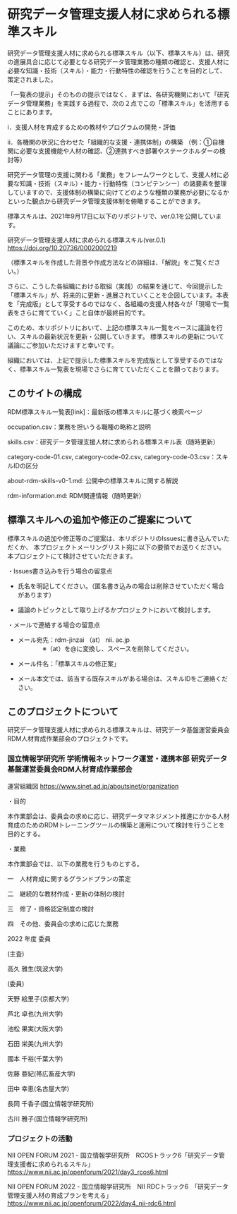 # 研究データ管理支援人材に求められる標準スキル

研究データ管理支援人材に求められる標準スキル（以下、標準スキル）は、研究の進展具合に応じて必要となる研究データ管理業務の種類の確認と、支援人材に必要な知識・技術（スキル）・能力・行動特性の確認を行うことを目的として、策定されました。

「一覧表の提示」そのものの提示ではなく、まずは、各研究機関において「研究データ管理業務」を実践する過程で、次の２点でこの「標準スキル」を活用することにあります。

i．支援人材を育成するための教材やプログラムの開発・評価

ii．各機関の状況に合わせた「組織的な支援・連携体制」の構築 （例：①自機関に必要な支援機能や人材の確認、②連携すべき部署やステークホルダーの検討等）

研究データ管理の支援に関わる「業務」をフレームワークとして、支援人材に必要な知識・技術（スキル）・能力・行動特性（コンピテンシー）の諸要素を整理していますので、支援体制の構築に向けてどのような種類の業務が必要になるかといった観点から研究データ管理支援体制を俯瞰することができます。

標準スキルは、2021年9月17日に以下のリポジトリで、ver.0.1を公開しています。

研究データ管理支援人材に求められる標準スキル(ver.0.1) https://doi.org/10.20736/0002000219

（標準スキルを作成した背景や作成方法などの詳細は、「解説」をご覧ください。）

さらに、こうした各組織における取組（実践）の結果を通じて、今回提示した「標準スキル」が、将来的に更新・進展されていくことを企図しています。本表を「完成版」として享受するのではなく、各組織の支援人材各々が「現場で一覧表をさらに育てていく」こと自体が最終目的です。

このため、本リポジトリにおいて、上記の標準スキル一覧をベースに議論を行い、スキルの最新状況を更新・公開していきます。
標準スキルの更新について議論にご参加いただけますと幸いです。

組織においては、上記で提示した標準スキルを完成版として享受するのではなく、標準スキル一覧表を現場でさらに育てていただくことを願っております。


## このサイトの構成

RDM標準スキル一覧表[link]：最新版の標準スキルに基づく検索ページ

occupation.csv：業務を担いうる職種の略称と説明

skills.csv：研究データ管理支援人材に求められる標準スキル表（随時更新）

category-code-01.csv, category-code-02.csv, category-code-03.csv：スキルIDの区分

about-rdm-skills-v0-1.md: 公開中の標準スキルに関する解説

rdm-information.md: RDM関連情報（随時更新）


## 標準スキルへの追加や修正のご提案について

標準スキルの追加や修正等のご提案は、本リポジトリのIssuesに書き込んでいただくか、
本プロジェクトメーリングリスト宛に以下の要領でお送りください。本プロジェクトにて検討させていただきます。

・Issues書き込みを行う場合の留意点

- 氏名を明記してください。（匿名書き込みの場合は削除させていただく場合があります）

- 議論のトピックとして取り上げるかプロジェクトにおいて検討します。

・メールで連絡する場合の留意点

- メール宛先：rdm-jinzai （at） nii. ac.jp  
　　　　※（at）を@に変換し、スペースを削除してください。
        
- メール件名：「標準スキルの修正案」

- メール本文では、該当する既存スキルがある場合は、スキルIDをご連絡ください。

## このプロジェクトについて

研究データ管理支援人材に求められる標準スキルは、研究データ基盤運営委員会RDM人材育成作業部会のプロジェクトです。

### 国立情報学研究所 学術情報ネットワーク運営・連携本部 研究データ基盤運営委員会RDM人材育成作業部会
運営組織図
https://www.sinet.ad.jp/aboutsinet/organization

・目的

本作業部会は、委員会の求めに応じ、研究データマネジメント推進にかかる人材育成のためのRDMトレーニングツールの構築と運用について検討を行うことを目的とする。

・業務

本作業部会では、以下の業務を行うものとする。

一　人材育成に関するグランドプランの策定

二　継続的な教材作成・更新の体制の検討

三　修了・資格認定制度の検討

四　その他、委員会の求めに応じた業務

2022 年度 委員

(主査)

高久 雅生(筑波大学)

(委員)

天野 絵里子(京都大学)

芦北 卓也(九州大学)

池松 果実(大阪大学)

石田 栄美(九州大学)

國本 千裕(千葉大学)

佐藤 亜紀(帯広畜産大学)

田中 幸恵(名古屋大学)

長岡 千香子(国立情報学研究所)

古川 雅子(国立情報学研究所)

### プロジェクトの活動

NII OPEN FORUM 2021 - 国立情報学研究所　RCOSトラック6「研究データ管理支援者に求められるスキル」　
https://www.nii.ac.jp/openforum/2021/day3_rcos6.html

NII OPEN FORUM 2022 - 国立情報学研究所　NII RDCトラック6　「研究データ管理支援人材の育成プランを考える」
https://www.nii.ac.jp/openforum/2022/day4_nii-rdc6.html
